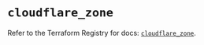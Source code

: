 # `cloudflare_zone`

Refer to the Terraform Registry for docs: [`cloudflare_zone`](https://registry.terraform.io/providers/cloudflare/cloudflare/4.28.0/docs/resources/zone).
